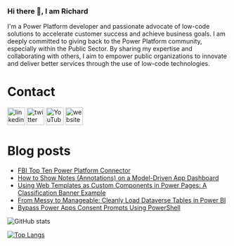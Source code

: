 ### Hi there 👋, I am Richard
I'm a Power Platform developer and passionate advocate of low-code solutions to accelerate customer success and achieve business goals. I am deeply committed to giving back to the Power Platform community, especially within the Public Sector. By sharing my expertise and collaborating with others, I aim to empower public organizations to innovate and deliver better services through the use of low-code technologies.

# Contact
[<img src='https://img.shields.io/badge/linkedin-%230077B5.svg?&style=for-the-badge&logo=linkedin&logoColor=white' alt='linkedin' height='40'>](https://www.linkedin.com/in/rickawilson/)  [<img src='https://img.shields.io/badge/twitter-%231DA1F2.svg?&style=for-the-badge&logo=twitter&logoColor=white' alt='twitter' height='40'>](https://twitter.com/PowerAppsRAW)  [<img src='https://img.shields.io/badge/youtube-%23FF0000.svg?&style=for-the-badge&logo=youtube&logoColor=white' alt='YouTube' height='40'>](https://www.youtube.com/channel/UCdI64e7AJNaLF-b9uCGXLSQ)  [<img src='https://img.shields.io/badge/rss-%23FFA500.svg?&style=for-the-badge&logo=rss&logoColor=white' alt='website' height='40'>](http://feeds.feedburner.com/richardawilson/MqOq)

# Blog posts
<!-- BLOG-POST-LIST:START -->
- [FBI Top Ten Power Platform Connector](http://www.richardawilson.com/2025/02/fbi-top-ten-power-platform-connector.html)
- [How to Show Notes &lpar;Annotations&rpar; on a Model-Driven App Dashboard](http://www.richardawilson.com/2025/02/how-to-show-notes-annotations-on-model.html)
- [Using Web Templates as Custom Components in Power Pages: A Classification Banner Example](http://www.richardawilson.com/2025/02/using-web-templates-as-custom.html)
- [From Messy to Manageable: Cleanly Load Dataverse Tables in Power BI](http://www.richardawilson.com/2024/11/from-messy-to-manageable-cleanly-load.html)
- [Bypass Power Apps Consent Prompts Using PowerShell](http://www.richardawilson.com/2024/10/bypass-power-apps-consent-prompts-using.html)
<!-- BLOG-POST-LIST:END -->

![GitHub stats](https://github-readme-stats.vercel.app/api?username=rwilson504&show_icons=true)  

[![Top Langs](https://github-readme-stats.vercel.app/api/top-langs/?username=rwilson504)](https://github.com/anuraghazra/github-readme-stats)

<!--
**rwilson504/rwilson504** is a ✨ _special_ ✨ repository because its `README.md` (this file) appears on your GitHub profile.

Here are some ideas to get you started:

- 🔭 I’m currently working on ...
- 🌱 I’m currently learning ...
- 👯 I’m looking to collaborate on ...
- 🤔 I’m looking for help with ...
- 💬 Ask me about ...
- 📫 How to reach me: ...
- 😄 Pronouns: ...
- ⚡ Fun fact: ...
-->

